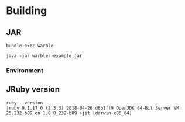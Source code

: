 # Building

## JAR

```
bundle exec warble

java -jar warbler-example.jar
```

### Environment
## JRuby version

```
ruby --version
jruby 9.1.17.0 (2.3.3) 2018-04-20 d8b1ff9 OpenJDK 64-Bit Server VM 25.232-b09 on 1.8.0_232-b09 +jit [darwin-x86_64]
```